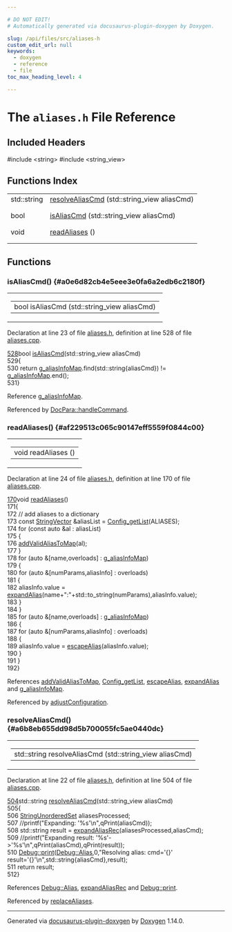 ```yaml
---

# DO NOT EDIT!
# Automatically generated via docusaurus-plugin-doxygen by Doxygen.

slug: /api/files/src/aliases-h
custom_edit_url: null
keywords:
  - doxygen
  - reference
  - file
toc_max_heading_level: 4

---
```


<div class="doxyPage">

# The `aliases.h` File Reference



## Included Headers

<div class="doxyIncludesList">#include &lt;string&gt;
#include &lt;string_view&gt;
</div>

## Functions Index

<table class="doxyMembersIndex">

<tr class="doxyMemberIndexItem">
<td class="doxyMemberIndexItemType" align="left" valign="top">std::string</td>
<td class="doxyMemberIndexItemName" align="left" valign="top"><a href="#a6b8eb655dd98d5b700055fc5ae0440dc">resolveAliasCmd</a> (std::string_view aliasCmd)</td>
</tr>
<tr class="doxyMemberIndexDescription">
<td class="doxyMemberIndexDescriptionLeft"></td>
<td class="doxyMemberIndexDescriptionRight">
</td>
</tr>
<tr class="doxyMemberIndexSeparator">
<td class="doxyMemberIndexSeparator" colspan="2"></td>
</tr>

<tr class="doxyMemberIndexItem">
<td class="doxyMemberIndexItemType" align="left" valign="top">bool</td>
<td class="doxyMemberIndexItemName" align="left" valign="top"><a href="#a0e6d82cb4e5eee3e0fa6a2edb6c2180f">isAliasCmd</a> (std::string_view aliasCmd)</td>
</tr>
<tr class="doxyMemberIndexDescription">
<td class="doxyMemberIndexDescriptionLeft"></td>
<td class="doxyMemberIndexDescriptionRight">
</td>
</tr>
<tr class="doxyMemberIndexSeparator">
<td class="doxyMemberIndexSeparator" colspan="2"></td>
</tr>

<tr class="doxyMemberIndexItem">
<td class="doxyMemberIndexItemType" align="left" valign="top">void</td>
<td class="doxyMemberIndexItemName" align="left" valign="top"><a href="#af229513c065c90147eff5559f0844c00">readAliases</a> ()</td>
</tr>
<tr class="doxyMemberIndexDescription">
<td class="doxyMemberIndexDescriptionLeft"></td>
<td class="doxyMemberIndexDescriptionRight">
</td>
</tr>
<tr class="doxyMemberIndexSeparator">
<td class="doxyMemberIndexSeparator" colspan="2"></td>
</tr>

</table>


<div class="doxySectionDef">

## Functions

### isAliasCmd() {#a0e6d82cb4e5eee3e0fa6a2edb6c2180f}

<div class="doxyMemberItem">
<div class="doxyMemberProto">
<table class="doxyMemberLabels">
<tr class="doxyMemberLabels">
<td class="doxyMemberLabelsLeft">
<table class="doxyMemberName">
<tr>
<td class="doxyMemberName">bool isAliasCmd (std::string_view aliasCmd)</td>
</tr>
</table>
</td>
</tr>
</table>
</div>
<div class="doxyMemberDoc">


<p>Declaration at line 23 of file <a href="/web-doxygen/docs/api/files/src/aliases-h">aliases.h</a>, definition at line 528 of file <a href="/web-doxygen/docs/api/files/src/aliases-cpp">aliases.cpp</a>.</p>

<div class="doxyProgramListing">

<div class="doxyCodeLine"><span class="doxyLineNumber"><a href="/web-doxygen/docs/api/files/src/aliases-cpp/#a0e6d82cb4e5eee3e0fa6a2edb6c2180f">528</a></span><span class="doxyLineContent"><span class="doxyHighlightKeywordType">bool</span><span class="doxyHighlight"> <a href="/web-doxygen/docs/api/files/src/aliases-cpp/#a0e6d82cb4e5eee3e0fa6a2edb6c2180f">isAliasCmd</a>(std::string_view aliasCmd)</span></span></div>
<div class="doxyCodeLine"><span class="doxyLineNumber">529</span><span class="doxyLineContent"><span class="doxyHighlight">{</span></span></div>
<div class="doxyCodeLine"><span class="doxyLineNumber">530</span><span class="doxyLineContent"><span class="doxyHighlight">  </span><span class="doxyHighlightKeywordFlow">return</span><span class="doxyHighlight"> <a href="/web-doxygen/docs/api/files/src/aliases-cpp/#aabfebc02acd057d5239011aef3275a64">g_aliasInfoMap</a>.find(std::string{aliasCmd}) != <a href="/web-doxygen/docs/api/files/src/aliases-cpp/#aabfebc02acd057d5239011aef3275a64">g_aliasInfoMap</a>.end();</span></span></div>
<div class="doxyCodeLine"><span class="doxyLineNumber">531</span><span class="doxyLineContent"><span class="doxyHighlight">}</span></span></div>

</div>


Reference <a href="/web-doxygen/docs/api/files/src/aliases-cpp/#aabfebc02acd057d5239011aef3275a64">g&#95;aliasInfoMap</a>.

Referenced by <a href="/web-doxygen/docs/api/classes/docpara/#a1e432b15eb1a56ba1c560815a145aea3">DocPara::handleCommand</a>.
</div>
</div>

### readAliases() {#af229513c065c90147eff5559f0844c00}

<div class="doxyMemberItem">
<div class="doxyMemberProto">
<table class="doxyMemberLabels">
<tr class="doxyMemberLabels">
<td class="doxyMemberLabelsLeft">
<table class="doxyMemberName">
<tr>
<td class="doxyMemberName">void readAliases ()</td>
</tr>
</table>
</td>
</tr>
</table>
</div>
<div class="doxyMemberDoc">


<p>Declaration at line 24 of file <a href="/web-doxygen/docs/api/files/src/aliases-h">aliases.h</a>, definition at line 170 of file <a href="/web-doxygen/docs/api/files/src/aliases-cpp">aliases.cpp</a>.</p>

<div class="doxyProgramListing">

<div class="doxyCodeLine"><span class="doxyLineNumber"><a href="/web-doxygen/docs/api/files/src/aliases-cpp/#af229513c065c90147eff5559f0844c00">170</a></span><span class="doxyLineContent"><span class="doxyHighlightKeywordType">void</span><span class="doxyHighlight"> <a href="/web-doxygen/docs/api/files/src/aliases-cpp/#af229513c065c90147eff5559f0844c00">readAliases</a>()</span></span></div>
<div class="doxyCodeLine"><span class="doxyLineNumber">171</span><span class="doxyLineContent"><span class="doxyHighlight">{</span></span></div>
<div class="doxyCodeLine"><span class="doxyLineNumber">172</span><span class="doxyLineContent"><span class="doxyHighlight">  </span><span class="doxyHighlightComment">// add aliases to a dictionary</span></span></div>
<div class="doxyCodeLine"><span class="doxyLineNumber">173</span><span class="doxyLineContent"><span class="doxyHighlight">  </span><span class="doxyHighlightKeyword">const</span><span class="doxyHighlight"> <a href="/web-doxygen/docs/api/files/src/containers-h/#ac8d53003529fb2d062d614077fe6857c">StringVector</a> &amp;aliasList = <a href="/web-doxygen/docs/api/files/src/config-h/#a15e896ce0b99792d1344b66af98928e7">Config_getList</a>(ALIASES);</span></span></div>
<div class="doxyCodeLine"><span class="doxyLineNumber">174</span><span class="doxyLineContent"><span class="doxyHighlight">  </span><span class="doxyHighlightKeywordFlow">for</span><span class="doxyHighlight"> (</span><span class="doxyHighlightKeyword">const</span><span class="doxyHighlight"> </span><span class="doxyHighlightKeyword">auto</span><span class="doxyHighlight"> &amp;al : aliasList)</span></span></div>
<div class="doxyCodeLine"><span class="doxyLineNumber">175</span><span class="doxyLineContent"><span class="doxyHighlight">  {</span></span></div>
<div class="doxyCodeLine"><span class="doxyLineNumber">176</span><span class="doxyLineContent"><span class="doxyHighlight">    <a href="/web-doxygen/docs/api/files/src/aliases-cpp/#ad1fa14f7ebd8d6adedcac12a2fb83ae1">addValidAliasToMap</a>(al);</span></span></div>
<div class="doxyCodeLine"><span class="doxyLineNumber">177</span><span class="doxyLineContent"><span class="doxyHighlight">  }</span></span></div>
<div class="doxyCodeLine"><span class="doxyLineNumber">178</span><span class="doxyLineContent"><span class="doxyHighlight">  </span><span class="doxyHighlightKeywordFlow">for</span><span class="doxyHighlight"> (</span><span class="doxyHighlightKeyword">auto</span><span class="doxyHighlight"> &amp;[name,overloads] : <a href="/web-doxygen/docs/api/files/src/aliases-cpp/#aabfebc02acd057d5239011aef3275a64">g_aliasInfoMap</a>)</span></span></div>
<div class="doxyCodeLine"><span class="doxyLineNumber">179</span><span class="doxyLineContent"><span class="doxyHighlight">  {</span></span></div>
<div class="doxyCodeLine"><span class="doxyLineNumber">180</span><span class="doxyLineContent"><span class="doxyHighlight">    </span><span class="doxyHighlightKeywordFlow">for</span><span class="doxyHighlight"> (</span><span class="doxyHighlightKeyword">auto</span><span class="doxyHighlight"> &amp;[numParams,aliasInfo] : overloads)</span></span></div>
<div class="doxyCodeLine"><span class="doxyLineNumber">181</span><span class="doxyLineContent"><span class="doxyHighlight">    {</span></span></div>
<div class="doxyCodeLine"><span class="doxyLineNumber">182</span><span class="doxyLineContent"><span class="doxyHighlight">      aliasInfo.value = <a href="/web-doxygen/docs/api/files/src/aliases-cpp/#a436ad51276d8a9373fa734742a56fb4f">expandAlias</a>(name+</span><span class="doxyHighlightStringLiteral">":"</span><span class="doxyHighlight">+std::to_string(numParams),aliasInfo.value);</span></span></div>
<div class="doxyCodeLine"><span class="doxyLineNumber">183</span><span class="doxyLineContent"><span class="doxyHighlight">    }</span></span></div>
<div class="doxyCodeLine"><span class="doxyLineNumber">184</span><span class="doxyLineContent"><span class="doxyHighlight">  }</span></span></div>
<div class="doxyCodeLine"><span class="doxyLineNumber">185</span><span class="doxyLineContent"><span class="doxyHighlight">  </span><span class="doxyHighlightKeywordFlow">for</span><span class="doxyHighlight"> (</span><span class="doxyHighlightKeyword">auto</span><span class="doxyHighlight"> &amp;[name,overloads] : <a href="/web-doxygen/docs/api/files/src/aliases-cpp/#aabfebc02acd057d5239011aef3275a64">g_aliasInfoMap</a>)</span></span></div>
<div class="doxyCodeLine"><span class="doxyLineNumber">186</span><span class="doxyLineContent"><span class="doxyHighlight">  {</span></span></div>
<div class="doxyCodeLine"><span class="doxyLineNumber">187</span><span class="doxyLineContent"><span class="doxyHighlight">    </span><span class="doxyHighlightKeywordFlow">for</span><span class="doxyHighlight"> (</span><span class="doxyHighlightKeyword">auto</span><span class="doxyHighlight"> &amp;[numParams,aliasInfo] : overloads)</span></span></div>
<div class="doxyCodeLine"><span class="doxyLineNumber">188</span><span class="doxyLineContent"><span class="doxyHighlight">    {</span></span></div>
<div class="doxyCodeLine"><span class="doxyLineNumber">189</span><span class="doxyLineContent"><span class="doxyHighlight">      aliasInfo.value = <a href="/web-doxygen/docs/api/files/src/aliases-cpp/#af47739c31cd60617e53ac5a363514817">escapeAlias</a>(aliasInfo.value);</span></span></div>
<div class="doxyCodeLine"><span class="doxyLineNumber">190</span><span class="doxyLineContent"><span class="doxyHighlight">    }</span></span></div>
<div class="doxyCodeLine"><span class="doxyLineNumber">191</span><span class="doxyLineContent"><span class="doxyHighlight">  }</span></span></div>
<div class="doxyCodeLine"><span class="doxyLineNumber">192</span><span class="doxyLineContent"><span class="doxyHighlight">}</span></span></div>

</div>


References <a href="/web-doxygen/docs/api/files/src/aliases-cpp/#ad1fa14f7ebd8d6adedcac12a2fb83ae1">addValidAliasToMap</a>, <a href="/web-doxygen/docs/api/files/src/config-h/#a15e896ce0b99792d1344b66af98928e7">Config&#95;getList</a>, <a href="/web-doxygen/docs/api/files/src/aliases-cpp/#af47739c31cd60617e53ac5a363514817">escapeAlias</a>, <a href="/web-doxygen/docs/api/files/src/aliases-cpp/#a436ad51276d8a9373fa734742a56fb4f">expandAlias</a> and <a href="/web-doxygen/docs/api/files/src/aliases-cpp/#aabfebc02acd057d5239011aef3275a64">g&#95;aliasInfoMap</a>.

Referenced by <a href="/web-doxygen/docs/api/files/src/doxygen-cpp/#a10458b8a16238a4eae5fb5019df747e8">adjustConfiguration</a>.
</div>
</div>

### resolveAliasCmd() {#a6b8eb655dd98d5b700055fc5ae0440dc}

<div class="doxyMemberItem">
<div class="doxyMemberProto">
<table class="doxyMemberLabels">
<tr class="doxyMemberLabels">
<td class="doxyMemberLabelsLeft">
<table class="doxyMemberName">
<tr>
<td class="doxyMemberName">std::string resolveAliasCmd (std::string_view aliasCmd)</td>
</tr>
</table>
</td>
</tr>
</table>
</div>
<div class="doxyMemberDoc">


<p>Declaration at line 22 of file <a href="/web-doxygen/docs/api/files/src/aliases-h">aliases.h</a>, definition at line 504 of file <a href="/web-doxygen/docs/api/files/src/aliases-cpp">aliases.cpp</a>.</p>

<div class="doxyProgramListing">

<div class="doxyCodeLine"><span class="doxyLineNumber"><a href="/web-doxygen/docs/api/files/src/aliases-cpp/#a6b8eb655dd98d5b700055fc5ae0440dc">504</a></span><span class="doxyLineContent"><span class="doxyHighlight">std::string <a href="/web-doxygen/docs/api/files/src/aliases-cpp/#a6b8eb655dd98d5b700055fc5ae0440dc">resolveAliasCmd</a>(std::string_view aliasCmd)</span></span></div>
<div class="doxyCodeLine"><span class="doxyLineNumber">505</span><span class="doxyLineContent"><span class="doxyHighlight">{</span></span></div>
<div class="doxyCodeLine"><span class="doxyLineNumber">506</span><span class="doxyLineContent"><span class="doxyHighlight">  <a href="/web-doxygen/docs/api/files/src/containers-h/#a68c09b08e1fafb7be76584846eebe628">StringUnorderedSet</a> aliasesProcessed;</span></span></div>
<div class="doxyCodeLine"><span class="doxyLineNumber">507</span><span class="doxyLineContent"><span class="doxyHighlight">  </span><span class="doxyHighlightComment">//printf("Expanding: '%s'\n",qPrint(aliasCmd));</span></span></div>
<div class="doxyCodeLine"><span class="doxyLineNumber">508</span><span class="doxyLineContent"><span class="doxyHighlight">  std::string result = <a href="/web-doxygen/docs/api/files/src/aliases-cpp/#acbc401cf2a803e0e3517389a8a1a5f2e">expandAliasRec</a>(aliasesProcessed,aliasCmd);</span></span></div>
<div class="doxyCodeLine"><span class="doxyLineNumber">509</span><span class="doxyLineContent"><span class="doxyHighlight">  </span><span class="doxyHighlightComment">//printf("Expanding result: '%s'-&gt;'%s'\n",qPrint(aliasCmd),qPrint(result));</span></span></div>
<div class="doxyCodeLine"><span class="doxyLineNumber">510</span><span class="doxyLineContent"><span class="doxyHighlight">  <a href="/web-doxygen/docs/api/classes/debug/#a970761e07475cafdd9fd5395a0c83544">Debug::print</a>(<a href="/web-doxygen/docs/api/classes/debug/#a1c3f4696cf44a23f41e034323c426f7da30a6935f9c8708d6bba6a36006c376dc">Debug::Alias</a>,0,</span><span class="doxyHighlightStringLiteral">"Resolving alias: cmd='{}' result='{}'\n"</span><span class="doxyHighlight">,std::string{aliasCmd},result);</span></span></div>
<div class="doxyCodeLine"><span class="doxyLineNumber">511</span><span class="doxyLineContent"><span class="doxyHighlight">  </span><span class="doxyHighlightKeywordFlow">return</span><span class="doxyHighlight"> result;</span></span></div>
<div class="doxyCodeLine"><span class="doxyLineNumber">512</span><span class="doxyLineContent"><span class="doxyHighlight">}</span></span></div>

</div>


References <a href="/web-doxygen/docs/api/classes/debug/#a1c3f4696cf44a23f41e034323c426f7da30a6935f9c8708d6bba6a36006c376dc">Debug::Alias</a>, <a href="/web-doxygen/docs/api/files/src/aliases-cpp/#acbc401cf2a803e0e3517389a8a1a5f2e">expandAliasRec</a> and <a href="/web-doxygen/docs/api/classes/debug/#a970761e07475cafdd9fd5395a0c83544">Debug::print</a>.

Referenced by <a href="/web-doxygen/docs/api/files/src/commentcnv-l/#a7d6c5be747e636417e19cc8dbbaa38b9">replaceAliases</a>.
</div>
</div>

</div>

<hr/>

<p class="doxyGeneratedBy">Generated via <a href="https://github.com/xpack/docusaurus-plugin-doxygen">docusaurus-plugin-doxygen</a> by <a href="https://www.doxygen.nl">Doxygen</a> 1.14.0.</p>

</div>
